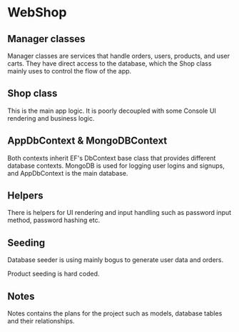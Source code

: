 # WebShop

## Manager classes 
Manager classes are services that handle orders, users, products,
and user carts. They have direct access to the database,
which the Shop class mainly uses to control the flow of the app.

## Shop class 
This is the main app logic. It is poorly decoupled with some Console UI rendering
and business logic.

## AppDbContext & MongoDBContext
Both contexts inherit EF's DbContext base class that provides 
different database contexts. MongoDB is used for logging user logins and signups,
and AppDbContext is the main database.

## Helpers
There is helpers for UI rendering and input handling
such as password input method, password hashing etc.

## Seeding
Database seeder is using mainly bogus to generate user data
and orders.

Product seeding is hard coded.

## Notes
Notes contains the plans for the project such as models,
database tables and their relationships.


